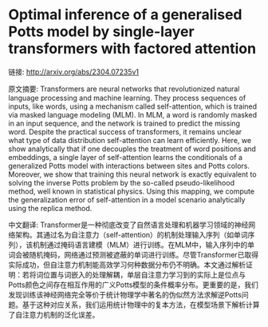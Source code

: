 # Optimal inference of a generalised Potts model by single-layer transformers with factored attention

链接: http://arxiv.org/abs/2304.07235v1

原文摘要:
Transformers are neural networks that revolutionized natural language
processing and machine learning. They process sequences of inputs, like words,
using a mechanism called self-attention, which is trained via masked language
modeling (MLM). In MLM, a word is randomly masked in an input sequence, and the
network is trained to predict the missing word. Despite the practical success
of transformers, it remains unclear what type of data distribution
self-attention can learn efficiently. Here, we show analytically that if one
decouples the treatment of word positions and embeddings, a single layer of
self-attention learns the conditionals of a generalized Potts model with
interactions between sites and Potts colors. Moreover, we show that training
this neural network is exactly equivalent to solving the inverse Potts problem
by the so-called pseudo-likelihood method, well known in statistical physics.
Using this mapping, we compute the generalization error of self-attention in a
model scenario analytically using the replica method.

中文翻译:
Transformer是一种彻底改变了自然语言处理和机器学习领域的神经网络架构。其通过名为自注意力（self-attention）的机制处理输入序列（如单词序列），该机制通过掩码语言建模（MLM）进行训练。在MLM中，输入序列中的单词会被随机掩码，网络通过预测被遮蔽的单词进行训练。尽管Transformer已取得实际成功，但自注意力机制能高效学习何种数据分布仍不明确。本文通过解析证明：若将词位置与词嵌入的处理解耦，单层自注意力学习到的实际上是位点与Potts颜色之间存在相互作用的广义Potts模型的条件概率分布。更重要的是，我们发现训练该神经网络完全等价于统计物理学中著名的伪似然方法求解逆Potts问题。基于这种对应关系，我们运用统计物理中的复本方法，在模型场景下解析计算了自注意力机制的泛化误差。
